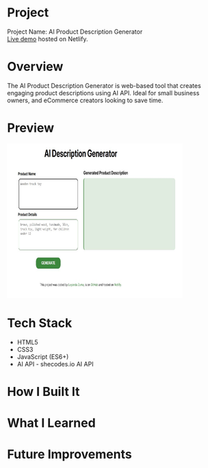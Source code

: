 # Project

Project Name: AI Product Description Generator <br/>
<a href="https://aiproductdescriptiongeneratorls.netlify.app" target="_blank" >Live demo</a> hosted on Netlify.

# Overview

The AI Product Description Generator is web-based tool that creates engaging product descriptions using AI API. Ideal for small business owners, and eCommerce creators looking to save time.

# Preview

<img src="src/aidescriptiongeneratoroverview.JPG" width="410" height="360"/>

# Tech Stack

<ul>
<li>HTML5</li>
<li>CSS3</li>
<li>JavaScript (ES6+)</li>
<li>AI API - shecodes.io AI API</li>
</ul>

# How I Built It

# What I Learned

# Future Improvements
